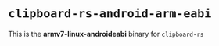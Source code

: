 # `clipboard-rs-android-arm-eabi`

This is the **armv7-linux-androideabi** binary for `clipboard-rs`
